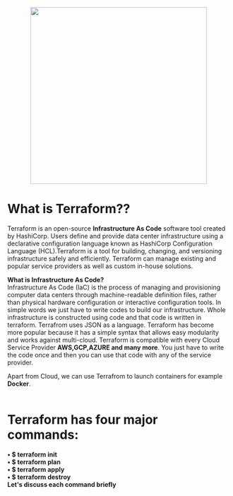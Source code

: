  <p align="center">
  <img src="https://user-images.githubusercontent.com/67653554/144899383-8c1d93a1-2111-4186-b516-7323fb85233b.png" width="400" hieght="400"/>
</p>

# What is Terraform??
Terraform is an open-source  **Infrastructure As Code** software tool created by HashiCorp. Users define and provide data center infrastructure using a declarative configuration language known as HashiCorp Configuration Language (HCL).Terraform is a tool for building, changing, and versioning infrastructure safely and efficiently. Terraform can manage existing and popular service providers as well as custom in-house solutions.

**What is Infrastructure As Code?** <br>
Infrastructure As Code (IaC) is the process of managing and provisioning computer data centers through machine-readable definition files, rather than physical hardware configuration or interactive configuration tools. In simple words we just have to write codes to build our infrastructure. Whole infrastructure is constructed using code and that 
code is written in terraform. Terrafrom uses JSON as a language. Terraform  has become more popular because it has a simple syntax that allows easy modularity and works against multi-cloud. Terraform is compatible with every Cloud Service Provider **AWS,GCP,AZURE and many more**. You just have to write the code once and then you can use that code with
any of the service provider. <br>

Apart from Cloud, we can use Terrafrom to launch containers for example **Docker**. <br> <br>

# Terraform has four major commands:

**• $ terraform init <br>
• $ terraform plan <br>
• $ terraform apply <br>
• $ terraform destroy**
<br>
**Let's discuss each command briefly**
